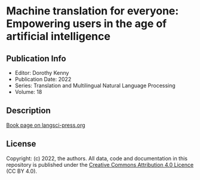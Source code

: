 # Machine translation for everyone: Empowering users in the age of artificial intelligence
## Publication Info
- Editor: Dorothy Kenny
- Publication Date: 2022
- Series: Translation and Multilingual Natural Language Processing
- Volume: 18
## Description
[Book page on langsci-press.org](http://langsci-press.org/catalog/book/342)
## License
Copyright: (c) 2022, the authors.
All data, code and documentation in this repository is published under the [Creative Commons Attribution 4.0 Licence](http://creativecommons.org/licenses/by/4.0/) (CC BY 4.0).
